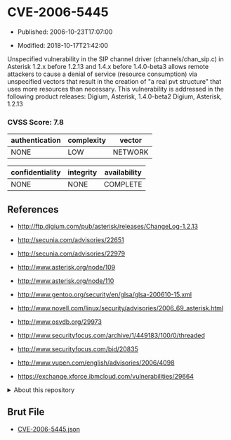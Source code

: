 # CVE-2006-5445

- Published: 2006-10-23T17:07:00

- Modified: 2018-10-17T21:42:00

Unspecified vulnerability in the SIP channel driver (channels/chan_sip.c) in Asterisk 1.2.x before 1.2.13 and 1.4.x before 1.4.0-beta3 allows remote attackers to cause a denial of service (resource consumption) via unspecified vectors that result in the creation of "a real pvt structure" that uses more resources than necessary. This vulnerability is addressed in the following product releases:
Digium, Asterisk, 1.4.0-beta2
Digium, Asterisk, 1.2.13

### CVSS Score: **7.8**

| authentication | complexity | vector |
| --- | --- | --- |
| NONE | LOW | NETWORK |

| confidentiality | integrity | availability |
| --- | --- | --- |
| NONE | NONE | COMPLETE |

## References

* http://ftp.digium.com/pub/asterisk/releases/ChangeLog-1.2.13

* http://secunia.com/advisories/22651

* http://secunia.com/advisories/22979

* http://www.asterisk.org/node/109

* http://www.asterisk.org/node/110

* http://www.gentoo.org/security/en/glsa/glsa-200610-15.xml

* http://www.novell.com/linux/security/advisories/2006_69_asterisk.html

* http://www.osvdb.org/29973

* http://www.securityfocus.com/archive/1/449183/100/0/threaded

* http://www.securityfocus.com/bid/20835

* http://www.vupen.com/english/advisories/2006/4098

* https://exchange.xforce.ibmcloud.com/vulnerabilities/29664

<details>
<summary>About this repository</summary> 

  This repository is part of the project [Live Hack CVE](https://github.com/Live-Hack-CVE). Main website can be found [www.live-hack.org](https://www.live-hack.org) 
  
  Made by [Sn0wAlice](https://github.com/Sn0wAlice) for the people that care about security and need to have a feed of the latest CVEs. Hope you enjoy it, don't forget to star the repo and follow me on [Twitter](https://twitter.com/Sn0wAlice) and [Github](https://github.com/Sn0wAlice). And that is my [personnal website](https://www.alice-snow.me/)

  - [Home Page](https://github.com/Live-Hack-CVE)
  - [Framework](https://github.com/Live-Hack-CVE/cve-framework)
  - [CVE database](https://github.com/Live-Hack-CVE/full_database)
  - [Changelog](https://github.com/Live-Hack-CVE/Changelog)
</details>

## Brut File

* [CVE-2006-5445.json](https://raw.githubusercontent.com/Live-Hack-CVE/full_database/main/cves/2006/CVE-2006-5445.json)

